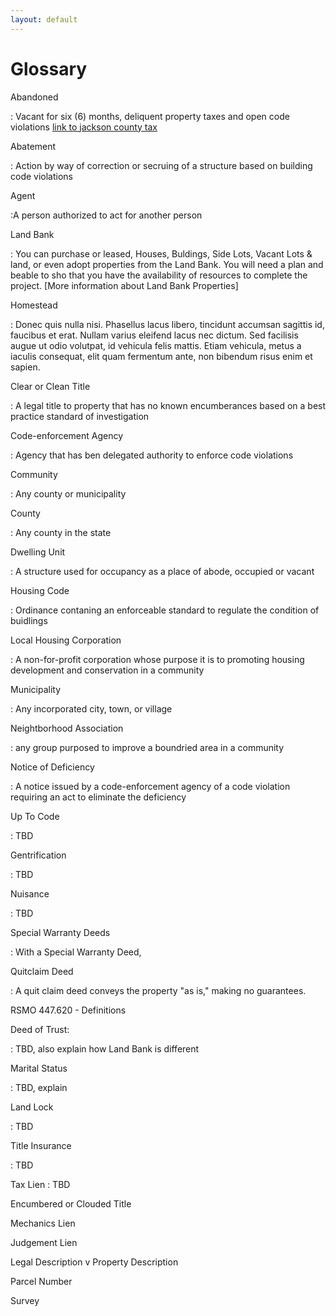 ```yaml
---
layout: default
---
```


Glossary
========

Abandoned 

: Vacant for six (6) months, deliquent property taxes and open code violations
[link to jackson county tax](http:...... )


Abatement

: Action by way of correction or secruing of a structure based on building code violations


Agent

:A person authorized to act for another person



Land Bank

: You can purchase or leased, Houses, Buldings, Side Lots, Vacant Lots & land,  or even adopt properties from the Land Bank.  You will need a plan and beable to sho that you have the availability of resources to complete the project.  [More information about Land Bank Properties]


Homestead

: Donec quis nulla nisi. Phasellus lacus libero, tincidunt accumsan sagittis id, faucibus et erat. Nullam varius eleifend lacus nec dictum. Sed facilisis augue ut odio volutpat, id vehicula felis mattis. Etiam vehicula, metus a iaculis consequat, elit quam fermentum ante, non bibendum risus enim et sapien.


 Clear or Clean Title
 
: A legal title to property that has no known encumberances based on a best practice standard of investigation
 

Code-enforcement Agency

: Agency that has ben delegated authority to enforce code violations


Community

: Any county or municipality


County

: Any county in the state


Dwelling Unit

: A structure used for occupancy as a place of abode, occupied or vacant


Housing Code

: Ordinance contaning an enforceable standard to regulate the condition of buidlings


Local Housing Corporation

: A non-for-profit corporation whose purpose it is to promoting housing development and conservation in a community


Municipality

: Any incorporated city, town, or village


Neightborhood Association

: any group purposed to improve a boundried area in a community


Notice of Deficiency

: A notice issued by a code-enforcement agency of a code violation requiring an act to eliminate the deficiency


Up To Code

: TBD


Gentrification

: TBD


Nuisance

: TBD


Special Warranty Deeds

: With a Special Warranty Deed, 


Quitclaim Deed

: A quit claim deed conveys the property "as is," making no guarantees.


 RSMO 447.620 - Definitions
 
 
 Deed of Trust:
 
 : TBD, also explain how Land Bank is different
 
 
 Marital Status
 
 : TBD, explain 
 
 
 Land Lock
 
 : TBD
 
 
 Title Insurance
 
 : TBD
 
 

 
 Tax Lien
 : TBD
 
 Encumbered or Clouded Title
 
 
 Mechanics Lien
 
 
 Judgement Lien
 

Legal Description v Property Description


Parcel Number


Survey

